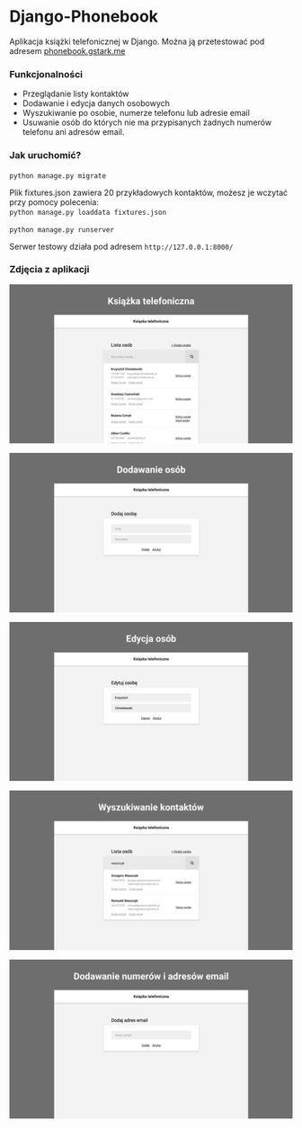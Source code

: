 # Django-Phonebook
Aplikacja książki telefonicznej w Django. Można ją przetestować pod adresem [phonebook.gstark.me](http://phonebook.gstark.me/ "phonebook.gstark.me")

### Funkcjonalności
- Przeglądanie listy kontaktów
- Dodawanie i edycja danych osobowych
- Wyszukiwanie po osobie, numerze telefonu lub adresie email
- Usuwanie osób do których nie ma przypisanych żadnych numerów telefonu ani adresów email.

### Jak uruchomić?
`python manage.py migrate`

Plik fixtures.json zawiera 20 przykładowych kontaktów, możesz je wczytać przy pomocy polecenia:<br>
`python manage.py loaddata fixtures.json`

`python manage.py runserver`

Serwer testowy działa pod adresem `http://127.0.0.1:8000/`

### Zdjęcia z aplikacji
![Książka telefoniczna](https://raw.githubusercontent.com/gstark0/phonebook-rectruitment-task/master/screenshots/phonebook.png)

![Dodawanie osób](https://raw.githubusercontent.com/gstark0/phonebook-rectruitment-task/master/screenshots/adding_people.png)

![Edycja osób](https://raw.githubusercontent.com/gstark0/phonebook-rectruitment-task/master/screenshots/editing_people.png)

![Wyszukiwanie osób](https://raw.githubusercontent.com/gstark0/phonebook-rectruitment-task/master/screenshots/searching_contacts.png)

![Dodawanie numerów i adresów email](https://raw.githubusercontent.com/gstark0/phonebook-rectruitment-task/master/screenshots/adding_phone_numbers_and_emails.png)

